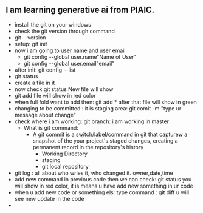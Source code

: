 ## I am learning generative ai from PIAIC.

- install the git on your windows
- check the git version through command
- git --version
- setup: git init
- now i am going to user name and user email
  - git config --global user.name"Name of User"
  - git config --global user.email"email"
- after init: git config --list
- git status
- create a file in it
- now check git status New file will show
- git add <name of the file here> file will show in red color
- when full fold want to add then: git add \* after that file will show in green
- changing to be committed : it is staging area: git comit -m "type ur message about change"
- check where i am working: git branch: i am working in master
  - What is git command:
    - A git commit is a switch/label/command in git that capturew a snapshot of the your project's staged changes, creating a permanent record in the repository's history
      - Working Directory
      - staging
      - git local repository
- git log : all about who wries it, who changed it. owner,date,time
- add new command in previous code then we can check: git status you will show in red color, it is means u have add new something in ur code
- when u add new code or something els: type command : git diff u will see new update in the code
-
